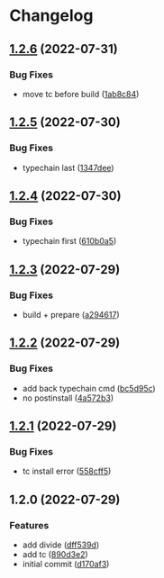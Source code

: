 # Changelog

## [1.2.6](https://github.com/0xshortcake/mylib/compare/v1.2.5...v1.2.6) (2022-07-31)


### Bug Fixes

* move tc before build ([1ab8c84](https://github.com/0xshortcake/mylib/commit/1ab8c840ffec9d3dc51e03a37f05192bf3dd9183))

## [1.2.5](https://github.com/0xshortcake/mylib/compare/v1.2.4...v1.2.5) (2022-07-30)


### Bug Fixes

* typechain last ([1347dee](https://github.com/0xshortcake/mylib/commit/1347dee8059c204948f890b12ce3158a699545f5))

## [1.2.4](https://github.com/0xshortcake/mylib/compare/v1.2.3...v1.2.4) (2022-07-30)


### Bug Fixes

* typechain first ([610b0a5](https://github.com/0xshortcake/mylib/commit/610b0a5ff656b9a378019141e6f46e33b8414ac9))

## [1.2.3](https://github.com/0xshortcake/mylib/compare/v1.2.2...v1.2.3) (2022-07-29)


### Bug Fixes

* build + prepare ([a294617](https://github.com/0xshortcake/mylib/commit/a294617a41aa37f3af481c213744721e762e0393))

## [1.2.2](https://github.com/0xshortcake/mylib/compare/v1.2.1...v1.2.2) (2022-07-29)


### Bug Fixes

* add back typechain cmd ([bc5d95c](https://github.com/0xshortcake/mylib/commit/bc5d95c62fb514ab125232989b8f2967fd7e7397))
* no postinstall ([4a572b3](https://github.com/0xshortcake/mylib/commit/4a572b340e3af997a70fe4375c2f131211c473db))

## [1.2.1](https://github.com/0xshortcake/mylib/compare/v1.2.0...v1.2.1) (2022-07-29)


### Bug Fixes

* tc install error ([558cff5](https://github.com/0xshortcake/mylib/commit/558cff535e769d56c3ecb63b02e53a317bebcd35))

## 1.2.0 (2022-07-29)


### Features

* add divide ([dff539d](https://github.com/0xshortcake/mylib/commit/dff539d0712f18183602abbca1b9457be176187e))
* add tc ([890d3e2](https://github.com/0xshortcake/mylib/commit/890d3e24422bace21da43a1085976249d5a98887))
* initial commit ([d170af3](https://github.com/0xshortcake/mylib/commit/d170af31d898886ffe057927181229c0f7dce1de))
